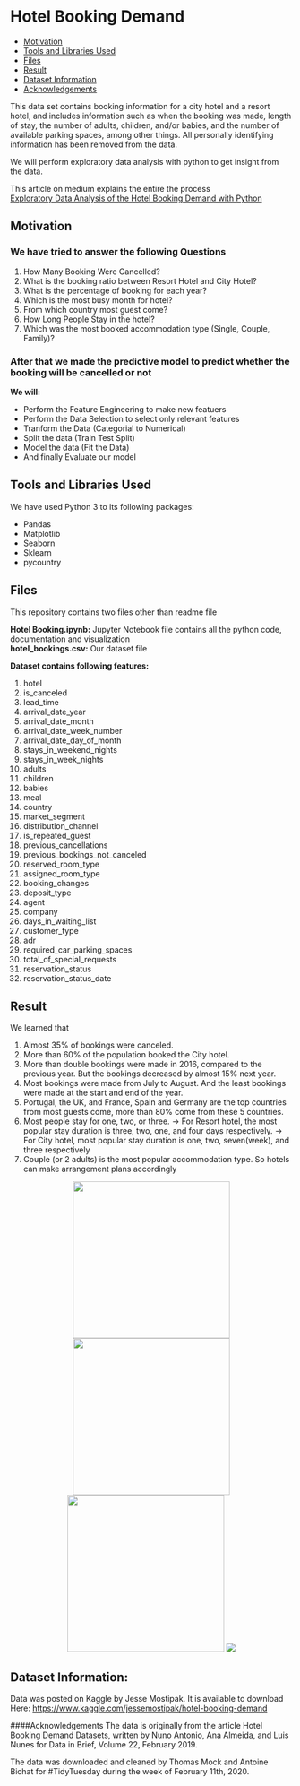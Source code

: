 # Hotel Booking Demand



- [Motivation](#Motivation)
- [Tools and Libraries Used](#Tools-and-Libraries-Used)
- [Files](#Files)
- [Result](#Result)
- [Dataset Information](#Dataset-Information)
-   [Acknowledgements](#Acknowledgements)


This data set contains booking information for a city hotel and a resort hotel, and includes information such as when the booking was made, length of stay, the number of adults, children, and/or babies, and the number of available parking spaces, among other things.
All personally identifying information has been removed from the data.

We will perform exploratory data analysis with python to get insight from the data.  

This article on medium explains the entire the process  
[Exploratory Data Analysis of the Hotel Booking Demand with Python](https://medium.com/@aaqibqs/exploratory-data-analysis-of-the-hotel-booking-demand-with-python-200925230106)

## Motivation

### We have tried to answer the following Questions
1. How Many Booking Were Cancelled?
2. What is the booking ratio between Resort Hotel and City Hotel?
3. What is the percentage of booking for each year?
4. Which is the most busy month for hotel?
5. From which country most guest come?
6. How Long People Stay in the hotel?
7. Which was the most booked accommodation type (Single, Couple, Family)?

### After that we made the predictive model to predict whether the booking will be cancelled or not

**We will:**
- Perform the Feature Engineering to make new featuers
- Perform the Data Selection to select only relevant features
- Tranform the Data (Categorial to Numerical)
- Split the data (Train Test Split)
- Model the data (Fit the Data)
- And finally Evaluate our model

## Tools and Libraries Used
We have used Python 3 to its following packages:
- Pandas
- Matplotlib
- Seaborn
- Sklearn
- pycountry

## Files
This repository contains two files other than readme file

**Hotel Booking.ipynb:** Jupyter Notebook file contains all the python code, documentation and visualization  
**hotel_bookings.csv:** Our dataset file

**Dataset contains following features:**
1. hotel
2. is_canceled
3. lead_time
4. arrival_date_year
5. arrival_date_month
6. arrival_date_week_number
7. arrival_date_day_of_month
8. stays_in_weekend_nights
9. stays_in_week_nights
10. adults
11. children
12. babies
13. meal
14. country
15. market_segment
16. distribution_channel
17. is_repeated_guest
18. previous_cancellations
19. previous_bookings_not_canceled
20. reserved_room_type
21. assigned_room_type
22. booking_changes
23. deposit_type
24. agent
25. company
26. days_in_waiting_list
27. customer_type
28. adr
29. required_car_parking_spaces
30. total_of_special_requests
31. reservation_status
32. reservation_status_date


## Result

We learned that
1. Almost 35% of bookings were canceled.
2. More than 60% of the population booked the City hotel.
3. More than double bookings were made in 2016, compared to the previous year. But the bookings decreased by almost 15% next year.
4. Most bookings were made from July to August. And the least bookings were made at the start and end of the year.
5. Portugal, the UK, and France, Spain and Germany are the top countries from most guests come, more than 80% come from these 5 countries.
6. Most people stay for one, two, or three.
-> For Resort hotel, the most popular stay duration is three, two, one, and four days respectively.
-> For City hotel, most popular stay duration is one, two, seven(week), and three respectively
7. Couple (or 2 adults) is the most popular accommodation type. So hotels can make arrangement plans accordingly

<p float="left" align="middle">  
  <img src="https://user-images.githubusercontent.com/37020354/79042910-0c418780-7c15-11ea-8ddb-f17cf6b1fb2c.png" width="280" />
  <img src="https://user-images.githubusercontent.com/37020354/79042912-0e0b4b00-7c15-11ea-956c-c4ffd1c8525f.png" width="280" />
  <img src="https://user-images.githubusercontent.com/37020354/79042909-0b105a80-7c15-11ea-8d4b-317802f73077.png" width="280" />
  <img src="https://user-images.githubusercontent.com/37020354/79042911-0cda1e00-7c15-11ea-98ea-dcc11e217f32.png" />
</p>

<!---
-- ![4](https://user-images.githubusercontent.com/37020354/79042911-0cda1e00-7c15-11ea-98ea-dcc11e217f32.png)
![1](https://user-images.githubusercontent.com/37020354/79042912-0e0b4b00-7c15-11ea-956c-c4ffd1c8525f.png)
--->





## Dataset Information:  
Data was posted on Kaggle by Jesse Mostipak.
It is available to download Here:
https://www.kaggle.com/jessemostipak/hotel-booking-demand


####Acknowledgements
The data is originally from the article Hotel Booking Demand Datasets, written by Nuno Antonio, Ana Almeida, and Luis Nunes for Data in Brief, Volume 22, February 2019.

The data was downloaded and cleaned by Thomas Mock and Antoine Bichat for #TidyTuesday during the week of February 11th, 2020.
